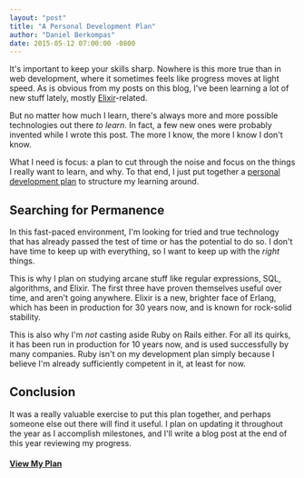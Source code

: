 ```yaml
---
layout: "post"
title: "A Personal Development Plan"
author: "Daniel Berkompas"
date: 2015-05-12 07:00:00 -0800
---
```


It's important to keep your skills sharp. Nowhere is this more true than in web
development, where it sometimes feels like progress moves at light speed.
As is obvious from my posts on this blog, I've been learning a lot of new stuff
lately, mostly [Elixir][elixir]-related. 

<!-- more -->

But no matter how much I learn, there's always more and more possible 
technologies out there _to learn_. In fact, a few new ones were probably 
invented while I wrote this post. The more I know, the more I know I don't know.

What I need is focus: a plan to cut through the noise and focus on the things I
really want to learn, and why. To that end, I just put together a [personal
development plan](/personal-development-plan) to structure my learning around.

## Searching for Permanence

In this fast-paced environment, I'm looking for tried and true technology that 
has already passed the test of time or has the potential to do so. I don't have
time to keep up with everything, so I want to keep up with the _right_ things.

This is why I plan on studying arcane stuff like regular expressions, SQL,
algorithms, and Elixir. The first three have proven themselves useful over time,
and aren't going anywhere. Elixir is a new, brighter face of Erlang, which
has been in production for 30 years now, and is known for rock-solid stability.

This is also why I'm _not_ casting aside Ruby on Rails either. For all its
quirks, it has been run in production for 10 years now, and is used successfully
by many companies. Ruby isn't on my development plan simply because I believe
I'm already sufficiently competent in it, at least for now.

## Conclusion

It was a really valuable exercise to put this plan together, and perhaps someone
else out there will find it useful. I plan on updating it throughout the year 
as I accomplish milestones, and I'll write a blog post at the end of this year
reviewing my progress.

#### [View My Plan](/personal-development-plan)

[elixir]: http://elixir-lang.org
